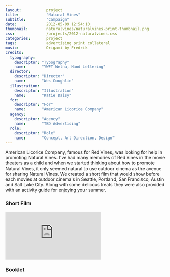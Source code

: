 ```yaml
---
layout:           project
title:            "Natural Vines"
subtitle:         "Campaign"
date:             2012-05-09 12:54:10
thumbnail:        naturalvines/naturalvines-print-thumbnail.png
css:              /projects/2012-naturalvines.css
categories:       project
tags:             advertising print collateral 
music:            Origami by Fredrik
credits:
  typography:
    descriptor: "Typography"
    name:       "YWFT Welna, Hand Lettering"
  director:
    descriptor: "Director"
    name:       "Wes Coughlin"
  illustration:
    descriptor: "Illustration"
    name:       "Katie Daisy"
  for:
    descriptor: "For"
    name:       "American Licorice Company"
  agency:
    descriptor: "Agency"
    name:       "TBD Advertising"
  role:
    descriptor: "Role"
    name:       "Concept, Art Direction, Design"
---
```

American Licorice Company, famous for Red Vines, was looking for help in promoting Natural Vines. I've had many memories of Red Vines in the movie theaters as a child and when we started thinking about how to promote Natural Vines, it only seemed natural to use outdoor cinema as the avenue for sharing Natural Vines. We created a short film that would show before each movies at outdoor cinema's in Seattle, Portland, San Francisco, Austin and Salt Lake City. Along with some delicous treats they were also provided with an activity guide for enjoying your summer.

<h3 class="note">Short Film</h3>
<div class="short-film">
  <div class='embed-container'><iframe src='https://player.vimeo.com/video/127878146' frameborder='0' webkitAllowFullScreen mozallowfullscreen allowFullScreen></iframe></div>
</div>
<h3 class="note">Booklet</h3>
<div class="natural-vines-cover"></div>
<div class="container">
  <div class="natural-vines-plant"></div>
  <div class="natural-vines-moon"></div>
</div>
<div class="natural-vines-bird"></div>
